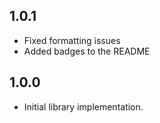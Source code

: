 ## 1.0.1

* Fixed formatting issues
* Added badges to the README

## 1.0.0

* Initial library implementation.
